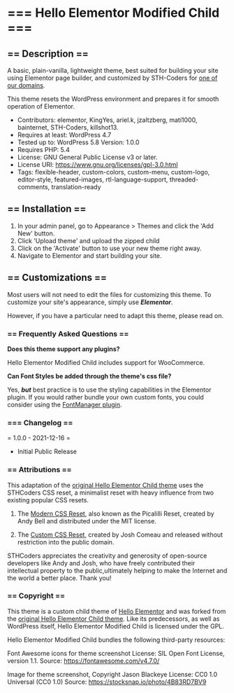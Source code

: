 # === Hello Elementor Modified Child ===

## == Description ==

A basic, plain-vanilla, lightweight theme, best suited for building your site using Elementor page builder, and customized by STH-Coders for [one of our domains](https://safethishome.com).

This theme resets the WordPress environment and prepares it for smooth operation of Elementor.

- Contributors: elementor, KingYes, ariel.k, jzaltzberg, mati1000, bainternet, STH-Coders, killshot13.
- Requires at least: WordPress 4.7 
- Tested up to: WordPress 5.8 Version: 1.0.0 
- Requires PHP: 5.4 
- License: GNU General Public License v3 or later.
- License URI: <https://www.gnu.org/licenses/gpl-3.0.html> 
- Tags: flexible-header, custom-colors, custom-menu, custom-logo, editor-style, featured-images, rtl-language-support, threaded-comments, translation-ready

## == Installation ==

1. In your admin panel, go to Appearance > Themes and click the 'Add New' button.
2. Click 'Upload theme' and upload the zipped child
3. Click on the 'Activate' button to use your new theme right away.
4. Navigate to Elementor and start building your site.

## == Customizations ==

Most users will not need to edit the files for customizing this theme. To customize your site's appearance, simply use **_Elementor_**.

However, if you have a particular need to adapt this theme, please read on.

### == Frequently Asked Questions ==

**Does this theme support any plugins?**

Hello Elementor Modified Child includes support for WooCommerce.

**Can Font Styles be added through the theme's css file?**

Yes, **_but_** best practice is to use the styling capabilities in the Elementor plugin. If you would rather bundle your own custom fonts, you could consider using the [FontManager plugin](https://github.com/STH-Coders/FontManager).


### === Changelog ==

= 1.0.0 - 2021-12-16 =
- Initial Public Release


### == Attributions ==

This adaptation of the [original Hello Elementor Child theme](https://github.com/elementor/hello-theme-child) uses the STHCoders CSS reset, a minimalist reset with heavy influence from two existing popular CSS resets.

1. The [Modern CSS Reset](https://piccalil.li/blog/a-modern-css-reset/), also known as the Picalilli Reset, created by Andy Bell and distributed under the MIT license.

2. The [Custom CSS Reset](https://www.joshwcomeau.com/css/custom-css-reset/), created by Josh Comeau and released without restriction into the public domain.

STHCoders appreciates the creativity and generosity of open-source developers like Andy and Josh, who have freely contributed their intellectual property to the public,ultimately helping to make the Internet and the world a better place. Thank you!

### == Copyright ==

This theme is a custom child theme of [Hello Elementor](https://wordpress.org/themes/hello-elementor) and was forked from the [original Hello Elementor Child theme](https://github.com/elementor/hello-theme-child). Like its predecessors, as well as WordPress itself, Hello Elementor Modified Child is licensed under the GPL.

Hello Elementor Modified Child bundles the following third-party resources:

Font Awesome icons for theme screenshot
License: SIL Open Font License, version 1.1.
Source: https://fontawesome.com/v4.7.0/

Image for theme screenshot, Copyright Jason Blackeye
License: CC0 1.0 Universal (CC0 1.0)
Source: https://stocksnap.io/photo/4B83RD7BV9
